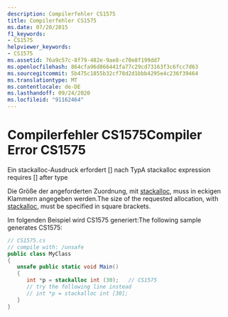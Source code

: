 ```yaml
---
description: Compilerfehler CS1575
title: Compilerfehler CS1575
ms.date: 07/20/2015
f1_keywords:
- CS1575
helpviewer_keywords:
- CS1575
ms.assetid: 76a9c57c-8f79-482e-9ae8-c70e8f199dd7
ms.openlocfilehash: 864cfa96d866441fa77c29cd73163f3c6fcc7d63
ms.sourcegitcommit: 5b475c1855b32cf78d2d1bbb4295e4c236f39464
ms.translationtype: MT
ms.contentlocale: de-DE
ms.lasthandoff: 09/24/2020
ms.locfileid: "91162464"
---
```

# <a name="compiler-error-cs1575"></a><span data-ttu-id="08ab4-103">Compilerfehler CS1575</span><span class="sxs-lookup"><span data-stu-id="08ab4-103">Compiler Error CS1575</span></span>

<span data-ttu-id="08ab4-104">Ein stackalloc-Ausdruck erfordert [] nach Typ</span><span class="sxs-lookup"><span data-stu-id="08ab4-104">A stackalloc expression requires [] after type</span></span>  
  
 <span data-ttu-id="08ab4-105">Die Größe der angeforderten Zuordnung, mit [stackalloc](../language-reference/operators/stackalloc.md), muss in eckigen Klammern angegeben werden.</span><span class="sxs-lookup"><span data-stu-id="08ab4-105">The size of the requested allocation, with [stackalloc](../language-reference/operators/stackalloc.md), must be specified in square brackets.</span></span>  
  
 <span data-ttu-id="08ab4-106">Im folgenden Beispiel wird CS1575 generiert:</span><span class="sxs-lookup"><span data-stu-id="08ab4-106">The following sample generates CS1575:</span></span>  
  
```csharp  
// CS1575.cs  
// compile with: /unsafe  
public class MyClass  
{  
   unsafe public static void Main()  
   {  
      int *p = stackalloc int (30);   // CS1575  
      // try the following line instead  
      // int *p = stackalloc int [30];  
   }  
}  
```
